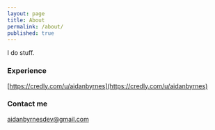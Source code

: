 ```yaml
---
layout: page
title: About
permalink: /about/
published: true
---
```

I do stuff.

### Experience
 
 [https://credly.com/u/aidanbyrnes](https://credly.com/u/aidanbyrnes)

### Contact me

[aidanbyrnesdev@gmail.com](mailto:aidanbyrnesdev@gmail.com)
